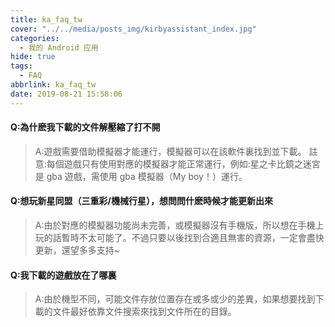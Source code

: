 ```yaml
---
title: ka_faq_tw
cover: "../../media/posts_img/kirbyassistant_index.jpg"
categories:
  - 我的 Android 应用
hide: true
tags:
  - FAQ
abbrlink: ka_faq_tw
date: 2019-08-21 15:58:06
---
```


#### Q:為什麽我下載的文件解壓縮了打不開

> A:遊戲需要借助模擬器才能運行，模擬器可以在該軟件裏找到並下載。 註意:每個遊戲只有使用對應的模擬器才能正常運行，例如:星之卡比鏡之迷宮是 gba 遊戲，需使用 gba 模擬器（My boy！）運行。

#### Q:想玩新星同盟（三重彩/機械行星），想問問什麽時候才能更新出來

> A:由於對應的模擬器功能尚未完善，或模擬器沒有手機版，所以想在手機上玩的話暫時不太可能了。不過只要以後找到合適且無害的資源，一定會盡快更新，還望多多支持~

#### Q:我下載的遊戲放在了哪裏

> A:由於機型不同，可能文件存放位置存在或多或少的差異，如果想要找到下載的文件最好依靠文件搜索來找到文件所在的目錄。
